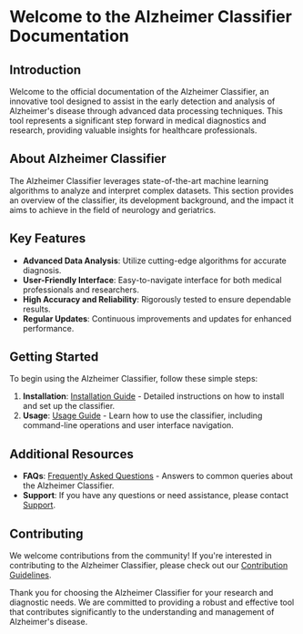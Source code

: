 # Welcome to the Alzheimer Classifier Documentation

## Introduction
Welcome to the official documentation of the Alzheimer Classifier, an innovative tool designed to assist in the early detection and analysis of Alzheimer's disease through advanced data processing techniques. This tool represents a significant step forward in medical diagnostics and research, providing valuable insights for healthcare professionals.

## About Alzheimer Classifier
The Alzheimer Classifier leverages state-of-the-art machine learning algorithms to analyze and interpret complex datasets. This section provides an overview of the classifier, its development background, and the impact it aims to achieve in the field of neurology and geriatrics.

## Key Features
- **Advanced Data Analysis**: Utilize cutting-edge algorithms for accurate diagnosis.
- **User-Friendly Interface**: Easy-to-navigate interface for both medical professionals and researchers.
- **High Accuracy and Reliability**: Rigorously tested to ensure dependable results.
- **Regular Updates**: Continuous improvements and updates for enhanced performance.

## Getting Started
To begin using the Alzheimer Classifier, follow these simple steps:
1. **Installation**: [Installation Guide](installation.md) - Detailed instructions on how to install and set up the classifier.
2. **Usage**: [Usage Guide](usage.md) - Learn how to use the classifier, including command-line operations and user interface navigation.

## Additional Resources
- **FAQs**: [Frequently Asked Questions](faqs.md) - Answers to common queries about the Alzheimer Classifier.
- **Support**: If you have any questions or need assistance, please contact [Support](mailto:atikulislamsajib137@gmail.com).

## Contributing
We welcome contributions from the community! If you're interested in contributing to the Alzheimer Classifier, please check out our [Contribution Guidelines](contributing.md).

Thank you for choosing the Alzheimer Classifier for your research and diagnostic needs. We are committed to providing a robust and effective tool that contributes significantly to the understanding and management of Alzheimer's disease.
